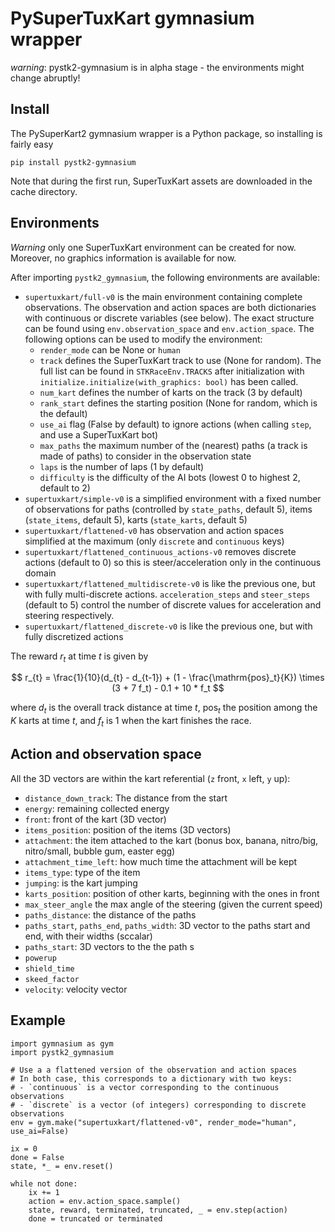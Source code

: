 # PySuperTuxKart gymnasium wrapper

*warning*: pystk2-gymnasium is in alpha stage - the environments might change abruptly!

## Install

The PySuperKart2 gymnasium wrapper is a Python package, so installing is fairly easy

`pip install pystk2-gymnasium`

Note that during the first run, SuperTuxKart assets are downloaded in the cache directory.

## Environments

*Warning* only one SuperTuxKart environment can be created for now. Moreover, no graphics information
is available for now.

After importing `pystk2_gymnasium`, the following environments are available:

- `supertuxkart/full-v0` is the main environment containing complete observations. The observation and action spaces are both dictionaries with continuous or discrete variables (see below). The exact structure can be found using `env.observation_space` and `env.action_space`. The following options can be used to modify the environment:
    - `render_mode` can be None or `human`
    - `track` defines the SuperTuxKart track to use (None for random). The full list can be found in `STKRaceEnv.TRACKS` after initialization with `initialize.initialize(with_graphics: bool)` has been called.
    - `num_kart` defines the number of karts on the track (3 by default)
    - `rank_start` defines the starting position (None for random, which is the default)
    - `use_ai` flag (False by default) to ignore actions (when calling `step`, and use a SuperTuxKart bot)
    - `max_paths` the maximum number of the (nearest) paths (a track is made of paths) to consider in the observation state
    - `laps` is the number of laps (1 by default)
    - `difficulty` is the difficulty of the AI bots (lowest 0 to highest 2, default to 2)
- `supertuxkart/simple-v0` is a simplified environment with a fixed number of observations for paths (controlled by `state_paths`, default 5), items (`state_items`, default 5), karts (`state_karts`, default 5)
- `supertuxkart/flattened-v0` has observation and action spaces simplified at the maximum (only `discrete` and `continuous` keys)
- `supertuxkart/flattened_continuous_actions-v0` removes discrete actions (default to 0) so this is steer/acceleration only in the continuous domain
- `supertuxkart/flattened_multidiscrete-v0` is like the previous one, but with fully multi-discrete actions. `acceleration_steps` and `steer_steps` (default to 5) control the number of discrete values for acceleration and steering respectively.
- `supertuxkart/flattened_discrete-v0` is like the previous one, but with fully discretized actions

The reward $r_t$ at time $t$ is given by

$$ r_{t} =  \frac{1}{10}(d_{t} - d_{t-1}) + (1 - \frac{\mathrm{pos}_t}{K}) \times (3 + 7 f_t) - 0.1 + 10 * f_t $$

where $d_t$ is the
overall track distance at time $t$, $\mathrm{pos}_t$ the position among the $K$ karts at time $t$, and $f_t$ is $1$ when the kart finishes the race.

## Action and observation space

All the 3D vectors are within the kart referential (`z` front, `x` left, `y` up):

- `distance_down_track`: The distance from the start
- `energy`: remaining collected energy
- `front`: front of the kart (3D vector)
- `items_position`: position of the items (3D vectors)
- `attachment`: the item attached to the kart (bonus box, banana, nitro/big, nitro/small, bubble gum, easter egg)
- `attachment_time_left`: how much time the attachment will be kept
- `items_type`: type of the item
- `jumping`: is the kart jumping
- `karts_position`: position of other karts, beginning with the ones in front
- `max_steer_angle` the max angle of the steering (given the current speed)
- `paths_distance`: the distance of the paths
- `paths_start`, `paths_end`, `paths_width`: 3D vector to the paths start and end, with their widths (sccalar)
- `paths_start`: 3D vectors to the the path s
- `powerup`
- `shield_time`
- `skeed_factor`
- `velocity`: velocity vector

## Example

```py3
import gymnasium as gym
import pystk2_gymnasium

# Use a a flattened version of the observation and action spaces
# In both case, this corresponds to a dictionary with two keys:
# - `continuous` is a vector corresponding to the continuous observations
# - `discrete` is a vector (of integers) corresponding to discrete observations
env = gym.make("supertuxkart/flattened-v0", render_mode="human", use_ai=False)

ix = 0
done = False
state, *_ = env.reset()

while not done:
    ix += 1
    action = env.action_space.sample()
    state, reward, terminated, truncated, _ = env.step(action)
    done = truncated or terminated
```
